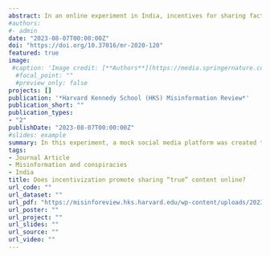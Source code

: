 ```yaml
---
abstract: In an online experiment in India, incentives for sharing factual posts increased sharing compared to no incentivization. However, the type of incentive (monetary or social) did not influence sharing behavior in a custom social media simulation. Curbing misinformation may not require substantial monetary resources; in fact, social media platforms can devise ways to socially incentivize their users for being responsible netizens who share true information. Results of the study point to the need for further analysis through real-world experiments on how effective social incentivization systems can be put in place.
#authors:
#- admin
date: "2023-08-07T00:00:00Z"
doi: "https://doi.org/10.37016/mr-2020-120"
featured: true
image:
 #caption: 'Image credit: [**Authors**](https://media.springernature.com/full/springer-static/image/art%3A10.1038%2Fs44271-024-00179-1/MediaObjects/44271_2024_179_Fig1_HTML.png?as=webp)'
  #focal_point: ""
  #preview_only: false
projects: []
publication: '*Harvard Kennedy School (HKS) Misinformation Review*'
publication_short: ""
publication_types:
- "2"
publishDate: "2023-08-07T00:00:00Z"
#slides: example
summary: In this experiment, a mock social media platform was created to understand if incentivizing participants to share factual content and disincentivizing the sharing of misinformation influenced their sharing behavior on the platform.
tags:
- Journal Article
- Misinformation and conspiracies
- India
title: Does incentivization promote sharing “true” content online?
url_code: ""
url_dataset: ""
url_pdf: "https://misinforeview.hks.harvard.edu/wp-content/uploads/2023/08/kapoor_incentivization_true_content_20230807.pdf"
url_poster: ""
url_project: ""
url_slides: ""
url_source: ""
url_video: ""
---
```


